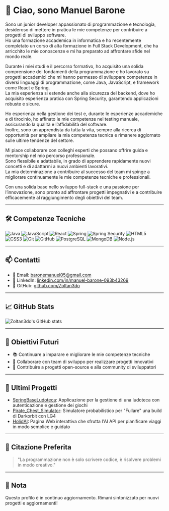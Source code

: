 # 👋 Ciao, sono Manuel Barone

Sono un junior developer appassionato di programmazione e tecnologia, desideroso di mettere in pratica le mie competenze per contribuire a progetti di sviluppo software.  
Ho una formazione accademica in informatica e ho recentemente completato un corso di alta formazione in Full Stack Development, che ha arricchito le mie conoscenze e mi ha preparato ad affrontare sfide nel mondo reale.

Durante i miei studi e il percorso formativo, ho acquisito una solida comprensione dei fondamenti della programmazione e ho lavorato su progetti accademici che mi hanno permesso di sviluppare competenze in diversi linguaggi di programmazione, come Java, JavaScript, e framework come React e Spring.  
La mia esperienza si estende anche alla sicurezza del backend, dove ho acquisito esperienza pratica con Spring Security, garantendo applicazioni robuste e sicure.

Ho esperienza nella gestione dei test e, durante le esperienze accademiche e di tirocinio, ho affinato le mie competenze nel testing manuale, assicurando la qualità e l’affidabilità del software.  
Inoltre, sono un apprendista da tutta la vita, sempre alla ricerca di opportunità per ampliare la mia competenza tecnica e rimanere aggiornato sulle ultime tendenze del settore.

Mi piace collaborare con colleghi esperti che possano offrire guida e mentorship nel mio percorso professionale.  
Sono flessibile e adattabile, in grado di apprendere rapidamente nuovi concetti e di adattarmi a nuovi ambienti lavorativi.  
La mia determinazione a contribuire al successo del team mi spinge a migliorare continuamente le mie competenze tecniche e professionali.

Con una solida base nello sviluppo full-stack e una passione per l’innovazione, sono pronto ad affrontare progetti impegnativi e a contribuire efficacemente al raggiungimento degli obiettivi del team.

---

## 🛠️ Competenze Tecniche

![Java](https://img.shields.io/badge/Java-ED8B00?style=for-the-badge&logo=java&logoColor=white)
![JavaScript](https://img.shields.io/badge/JavaScript-F7DF1E?style=for-the-badge&logo=javascript&logoColor=black)
![React](https://img.shields.io/badge/React-61DAFB?style=for-the-badge&logo=react&logoColor=black)
![Spring](https://img.shields.io/badge/Spring-6DB33F?style=for-the-badge&logo=spring&logoColor=white)
![Spring Security](https://img.shields.io/badge/Spring%20Security-6DB33F?style=for-the-badge&logo=springsecurity&logoColor=white)
![HTML5](https://img.shields.io/badge/HTML5-E34F26?style=for-the-badge&logo=html5&logoColor=white)
![CSS3](https://img.shields.io/badge/CSS3-1572B6?style=for-the-badge&logo=css3&logoColor=white)
![Git](https://img.shields.io/badge/Git-F05032?style=for-the-badge&logo=git&logoColor=white)
![GitHub](https://img.shields.io/badge/GitHub-181717?style=for-the-badge&logo=github&logoColor=white)
![PostgreSQL](https://img.shields.io/badge/PostgreSQL-4169E1?style=for-the-badge&logo=postgresql&logoColor=white)
![MongoDB](https://img.shields.io/badge/MongoDB-47A248?style=for-the-badge&logo=mongodb&logoColor=white)
![Node.js](https://img.shields.io/badge/Node.js-339933?style=for-the-badge&logo=nodedotjs&logoColor=white)

---

## 📫 Contatti

- 📧 Email: [baronemanuel05@gmail.com](mailto:baronemanuel05@gmail.com)
- 💼 LinkedIn: [linkedin.com/in/manuel-barone-093b43269](https://www.linkedin.com/in/manuel-barone-093b43269/)
- 🐙 GitHub: [github.com/Zoltan3do](https://github.com/Zoltan3do)

---

## 📈 GitHub Stats

![Zoltan3do's GitHub stats](https://github-readme-stats.vercel.app/api?username=Zoltan3do&show_icons=true&theme=radical)

---

## 🧠 Obiettivi Futuri

- 📚 Continuare a imparare e migliorare le mie competenze tecniche
- 🤝 Collaborare con team di sviluppo per realizzare progetti innovativi
- 🚀 Contribuire a progetti open-source e alla community di sviluppatori

---

## 📝 Ultimi Progetti

- [SpringBaseLudoteca](https://github.com/Zoltan3do/SpringBaseLudoteca): Applicazione per la gestione di una ludoteca con autenticazione e gestione dei giochi
- [Pirate_Chest_Simulator](https://github.com/Zoltan3do/Pirate_Chest_Simulator): Simulatore probabilistico per "Fullare" una build di Darkorbit con LG4
- [HolidAI](https://github.com/Zoltan3do/HolidAI): Pagina Web interattiva che sfrutta l'AI API per pianificare viaggi in modo semplice e guidato

---

## 💬 Citazione Preferita

> "La programmazione non è solo scrivere codice, è risolvere problemi in modo creativo."

---

## 📌 Nota

Questo profilo è in continuo aggiornamento. Rimani sintonizzato per nuovi progetti e aggiornamenti!
